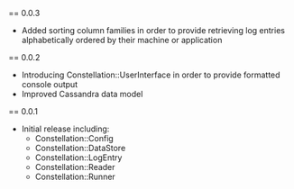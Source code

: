 == 0.0.3

* Added sorting column families in order to provide retrieving log entries alphabetically ordered by their machine or application

== 0.0.2

* Introducing Constellation::UserInterface in order to provide formatted console output
* Improved Cassandra data model

== 0.0.1

* Initial release including:
  * Constellation::Config
  * Constellation::DataStore
  * Constellation::LogEntry
  * Constellation::Reader
  * Constellation::Runner